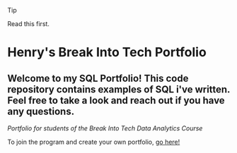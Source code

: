 > [!TIP]
> Read this first.


# Henry's Break Into Tech Portfolio

## Welcome to my SQL Portfolio! This code repository contains examples of SQL i've written. Feel free to take a look and reach out if you have any questions.

*Portfolio for students of the Break Into Tech Data Analytics Course* 

To join the program and create your own portfolio, [go here!](https://howtobreakintotech.com/data-analytics-certificate-program/)
